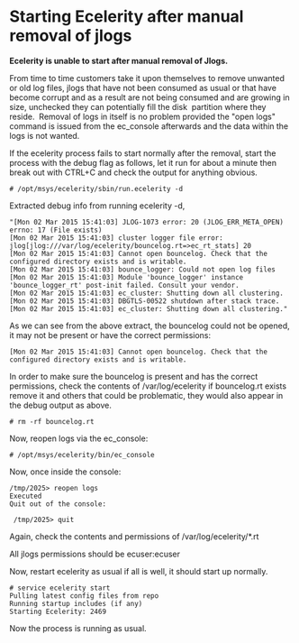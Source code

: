 # Starting Ecelerity after manual removal of jlogs

**Ecelerity is unable to start after manual removal of Jlogs.**

From time to time customers take it upon themselves to remove unwanted or old log files, jlogs that have not been consumed as usual or that have become corrupt and as a result are not being consumed and are growing in size, unchecked they can potentially fill the disk  partition where they reside.  Removal of logs in itself is no problem provided the "open logs" command is issued from the ec_console afterwards and the data within the logs is not wanted.

If the ecelerity process fails to start normally after the removal, start the process with the debug flag as follows, let it run for about a minute then break out with CTRL+C and check the output for anything obvious.

`# /opt/msys/ecelerity/sbin/run.ecelerity -d`

Extracted debug info from running ecelerity -d,

```
"[Mon 02 Mar 2015 15:41:03] JLOG-1073 error: 20 (JLOG_ERR_META_OPEN) errno: 17 (File exists)
[Mon 02 Mar 2015 15:41:03] cluster logger file error: jlog[jlog:///var/log/ecelerity/bouncelog.rt=>ec_rt_stats] 20
[Mon 02 Mar 2015 15:41:03] Cannot open bouncelog. Check that the configured directory exists and is writable.
[Mon 02 Mar 2015 15:41:03] bounce_logger: Could not open log files
[Mon 02 Mar 2015 15:41:03] Module 'bounce_logger' instance 'bounce_logger_rt' post-init failed. Consult your vendor.
[Mon 02 Mar 2015 15:41:03] ec_cluster: Shutting down all clustering.
[Mon 02 Mar 2015 15:41:03] DBGTLS-00522 shutdown after stack trace.
[Mon 02 Mar 2015 15:41:03] ec_cluster: Shutting down all clustering."
```

As we can see from the above extract, the bouncelog could not be opened, it may not be present or have the correct permissions:

`[Mon 02 Mar 2015 15:41:03] Cannot open bouncelog. Check that the configured directory exists and is writable.`

In order to make sure the bouncelog is present and has the correct permissions, check the contents of /var/log/ecelerity if bouncelog.rt exists remove it and others that could be problematic, they would also appear in the debug output as above.

`# rm -rf bouncelog.rt`

Now, reopen logs via the ec_console:

`# /opt/msys/ecelerity/bin/ec_console`

Now, once inside the console:

```
/tmp/2025> reopen logs 
Executed
Quit out of the console:
 
 /tmp/2025> quit
```
 
Again, check the contents and permissions of /var/log/ecelerity/*.rt

All jlogs permissions should be ecuser:ecuser

Now, restart ecelerity as usual if all is well, it should start up normally.

```
# service ecelerity start
Pulling latest config files from repo
Running startup includes (if any)
Starting Ecelerity: 2469
```
Now the process is running as usual.